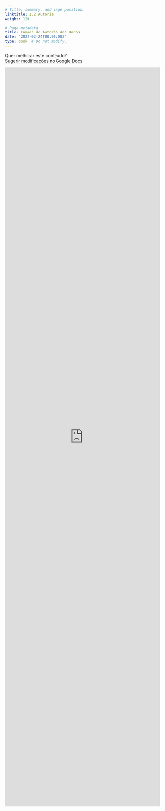 ```yaml
---
# Title, summary, and page position.
linktitle: 1.2 Autoria
weight: 120

# Page metadata.
title: Campos de Autoria dos Dados
date: "2022-02-24T00:00:00Z"
type: book  # Do not modify.
---
```


Quer melhorar este conteúdo?<br>
[<i class="fa fa-edit" aria-hidden="true"></i> Sugerir modificações no Google Docs][edit]

[edit]: https://docs.google.com/document/d/19OThx1xN5lKd7ELifmASPjre50GNFCLEanKq9CymTHE/edit?usp=sharing

<iframe frameborder="0" style="width: 100%; height: 2400px" src="https://docs.google.com/document/d/e/2PACX-1vQuOezq8c5C7u_OfLcUJWPndGzfB-mKQLxbGglP8Yq_0wYRAiU_lI29cCFgaY9ECqwxRBFZaMIA5n2T/pub?embedded=true"></iframe>
